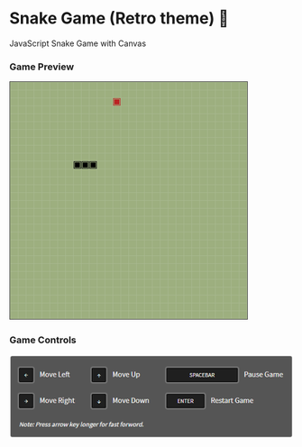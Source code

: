 # Snake Game (Retro theme) 🐍
JavaScript Snake Game with Canvas

### Game Preview
![](/theme/snake-board.png?raw=true "")

### Game Controls
![](/theme/snake-board-controls.png?raw=true "")

